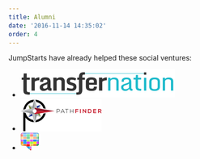 ```yaml
---
title: Alumni
date: '2016-11-14 14:35:02'
order: 4
---
```

JumpStarts have already helped these social ventures:  
<div class="mt4">
<ul class="list di ml0 mt4 center tc">
 <li class="fl mr2 db mh3">
   <a href="http://transfernation.org/" target="_blank">
   <img src="/uploads/transfernation-logo.png"/>
   </a>
 </li>
 <li class="fl mr2 db mh3">
   <a href="https://www.pathfinder.vet/" target="_blank">
   <img src="/uploads/pathfinder-logo.png"/>
   </a>
 </li>
 <li class="fl mr2 db mh3">
   <a href="http://www.mycounterpane.com/" target="_blank">
    <img src="/uploads/mcp-logo.png"/>
    </a>
 </li>
</ul>
</div>
